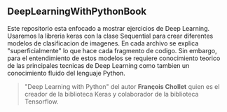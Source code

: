 ## DeepLearningWithPythonBook
Este repositorio esta enfocado a mostrar ejercicios de Deep Learning.
Usaremos la libreria keras con la clase Sequential para crear diferentes modelos de clasificacion de imagenes.
En cada archivo se explica "superficialmente" lo que hace cada fragmento de codigo. Sin embargo, para el entendimiento de estos modelos se requiere conocimiento teorico de las principales tecnicas de Deep Learning como tambien un conocimiento fluido del lenguaje Python.

>"Deep Learning with Python" del autor **François Chollet** quien es el creador de la biblioteca Keras y colaborador de la biblioteca Tensorflow.
